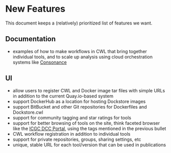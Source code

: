 # New Features

This document keeps a (relatively) prioritized list of features we want.

## Documentation

* examples of how to make workflows in CWL that bring together individual tools, and to scale up analysis using cloud orchestration systems like [Consonance](https://github.com/Consonance/)

## UI

* allow users to register CWL and Docker image tar files with simple URLs in addition to the current Quay.io-based system
* support DockerHub as a location for hosting Dockstore images
* support BitBucket and other Git repositories for Dockerfiles and Dockstore.cwl
* support for community tagging and star ratings for tools
* support for better browsing of tools on the site, think faceted browser like the [ICGC DCC Portal](https://dcc.icgc.org), using the tags mentioned in the previous bullet
* CWL workflow registration in addition to individual tools
* support for private repositories, groups, sharing settings, etc
* unique, stable URL for each tool/version that can be used in publications
